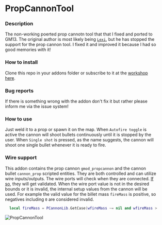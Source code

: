 # PropCannonTool

### Description
The non-working poerted prop cannotn tool that that I fixed and ported to GM13. The original
author is most likely being [`Lexi`][ref-lexi], but he has stopped the
support for the prop cannon tool. I fixed it and improved it because I had so good memories with it!

### How to install
Clone this repo in your addons folder or subscribe to it at the [workshop here][ref-ws].

### Bug reports
If there is something wrong with the addon don't fix it but rather please inform me via the issue system!

### How to use
Just weld it to a prop or spawn it on the map. When `Autofire toggle` is active the cannon will
shoot bullets continuously until it is stopped by the user. When `Single shot` is pressed, as
the name suggests, the cannon will shoot one single bullet whenever it is ready to fire.

### Wire support
This addon contains the prop cannon `gmod_propcannon` and the cannon bullet `cannon_prop`
scripted entities. They are both controlled and can utilize wire inputs/outputs. The wire
ports will check when they are connected. [If so][ref-iif], they will get validated. When
the wire port value is not in the desired bounds or it is invalid, the internal setup
values from the cannon will be used. For example the valid value for the billet mass
`fireMass` is positive, so negatives including `0` are considered invalid.
```lua
  local fireMass = PCannonLib.GetCase(wfireMass ~= nil and wfireMass > 0, wfireMass, self.fireMass)
```

![PropCannonTool][ref-screen]

[ref-iif]: https://en.wikipedia.org/wiki/If_and_only_if
[ref-screen]: https://raw.githubusercontent.com/dvdvideo1234/PropCannonTool/master/data/propcannon/tools/pictures/screenshot.jpg
[ref-ws]: https://steamcommunity.com/sharedfiles/filedetails/?id=286474801
[ref-lexi]: https://github.com/Lexicality
